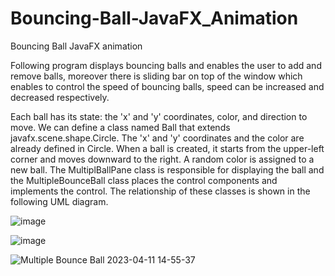 # Bouncing-Ball-JavaFX_Animation
Bouncing Ball JavaFX animation

Following program displays bouncing balls and enables the user to add and remove balls, moreover there is sliding bar on top of the window which enables to control the speed of bouncing balls, speed can be increased and decreased respectively.

Each ball has its state: the 'x' and 'y' coordinates, color, and direction to move. We can define a class named Ball that extends javafx.scene.shape.Circle. The 'x' and 'y' coordinates and the color are already defined in Circle. When a ball is created, it
starts from the upper-left corner and moves downward to the right. A random color is assigned to a new ball. The MultiplBallPane class is responsible for displaying the ball and the MultipleBounceBall class places the control components and implements the control. The relationship of these classes is shown in the following UML diagram.

![image](https://user-images.githubusercontent.com/24220136/231078139-ea492ad4-fa4e-4bb3-b756-bc682d9bfcdf.png)


![image](https://user-images.githubusercontent.com/24220136/231077461-1cd5b600-5675-44f8-91dc-6f4a33a9ad6c.png)


![Multiple Bounce Ball 2023-04-11 14-55-37](https://user-images.githubusercontent.com/24220136/231076949-38b88d0b-fbe8-48a7-aacd-c26eea0fd62e.gif)

